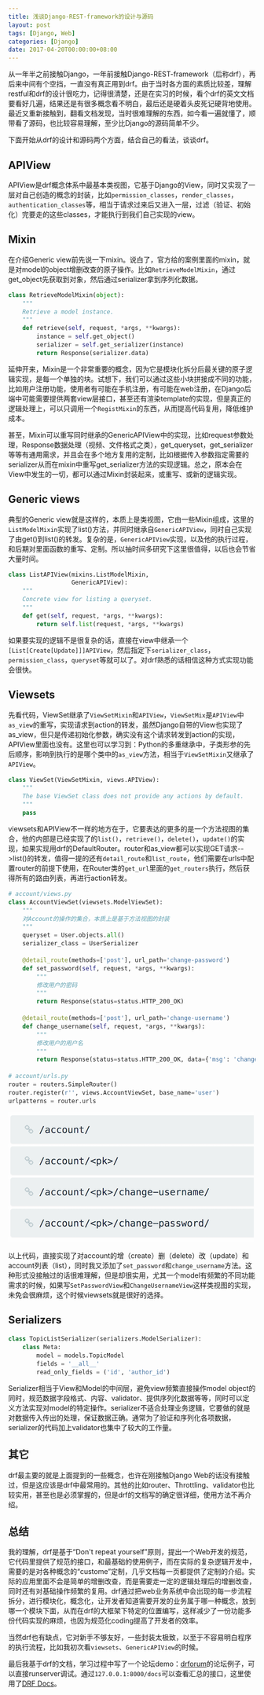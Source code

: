 ```yaml
---
title: 浅谈Django-REST-framework的设计与源码
layout: post
tags: [Django, Web]
categories: [Django]
date: 2017-04-20T00:00:00+08:00
---
```


从一年半之前接触Django，一年前接触Django-REST-framework（后称drf），再后来中间有个空挡，一直没有真正用到drf。由于当时各方面的素质比较差，理解restful和drf的设计很吃力，记得很清楚，还是在实习的时候，看个drf的英文文档要看好几遍，结果还是有很多概念看不明白，最后还是硬着头皮死记硬背地使用。最近又重新接触到，翻看文档发现，当时很难理解的东西，如今看一遍就懂了，顺带看了源码，也比较容易理解，至少比Django的源码简单不少。

下面开始从drf的设计和源码两个方面，结合自己的看法，谈谈drf。

## APIView

APIView是drf概念体系中最基本类视图，它基于Django的View，同时又实现了一层对自己创造的概念的封装，比如`permission_classes`，`render_classes`，`authentication_classes`等，相当于请求过来后又进入一层，过滤（验证、初始化）完要走的这些classes，才能执行到我们自己实现的view。

## Mixin

在介绍Generic view前先说一下mixin。说白了，官方给的案例里面的mixin，就是对model的object增删改查的原子操作。比如`RetrieveModelMixin`，通过get_object先获取到对象，然后通过serializer拿到序列化数据。

```python
class RetrieveModelMixin(object):
    """
    Retrieve a model instance.
    """
    def retrieve(self, request, *args, **kwargs):
        instance = self.get_object()
        serializer = self.get_serializer(instance)
        return Response(serializer.data)
```

延伸开来，Mixin是一个非常重要的概念，因为它是模块化拆分后最关键的原子逻辑实现，是每一个单独的块。试想下，我们可以通过这些小块拼接成不同的功能，比如用户注册功能，使用者有可能在手机注册，有可能在web注册，在Django后端中可能需要提供两套view层接口，甚至还有渲染template的实现，但是真正的逻辑处理上，可以只调用一个`RegistMixin`的东西，从而提高代码复用，降低维护成本。

甚至，Mixin可以重写同时继承的GenericAPIView中的实现，比如request参数处理，Response数据处理（视频、文件格式之类），get_queryset，get_serializer等等有通用需求，并且会在多个地方复用的定制，比如根据传入参数指定需要的serializer从而在mixin中重写get_serializer方法的实现逻辑。总之，原本会在View中发生的一切，都可以通过Mixin封装起来，或重写、或新的逻辑实现。

## Generic views

典型的Generic view就是这样的，本质上是类视图，它由一些Mixin组成，这里的`ListModelMixin`实现了list()方法，并同时继承自`GenericAPIView`，同时自己实现了由get()到list()的转发。复杂的是，`GenericAPIView`实现，以及他的执行过程，和后期对里面函数的重写、定制。所以抽时间多研究下这里很值得，以后也会节省大量时间。

```python
class ListAPIView(mixins.ListModelMixin,
                  GenericAPIView):
    """
    Concrete view for listing a queryset.
    """
    def get(self, request, *args, **kwargs):
        return self.list(request, *args, **kwargs)
```

如果要实现的逻辑不是很复杂的话，直接在view中继承一个`[List[Create[Update]]]APIView`，然后指定下`serializer_class`，`permission_class`，`queryset`等就可以了。对drf熟悉的话相信这种方式实现功能会很快。

## Viewsets

先看代码，ViewSet继承了`ViewSetMixin`和`APIView`，`ViewSetMix`是`APIView`中`as_view`的重写，实现请求到action的转发，虽然Django自带的View也实现了as_view，但只是传递初始化参数，确实没有这个请求转发到action的实现，APIView里面也没有。这里也可以学习到：Python的多重继承中，子类形参的先后顺序，影响到执行的是哪个类中的`as_view`方法，相当于`ViewSetMixin`又继承了`APIView`。

```python
class ViewSet(ViewSetMixin, views.APIView):
    """
    The base ViewSet class does not provide any actions by default.
    """
    pass
```

viewsets和APIView不一样的地方在于，它要表达的更多的是一个方法视图的集合，他的内部是已经实现了的`list()`，`retrieve()`，`delete()`，`update()`的实现，如果实现用drf的DefaultRouter。router和as_view都可以实现GET请求-->list()的转发，值得一提的还有`detail_route`和`list_route`，他们需要在urls中配置router的前提下使用，在Router类的`get_url`里面的`get_routers`执行，然后获得所有的路由列表，再进行action转发。

```python
# account/views.py
class AccountViewSet(viewsets.ModelViewSet):
    """
    对Account的操作的集合，本质上是基于方法视图的封装
    """
    queryset = User.objects.all()
    serializer_class = UserSerializer

    @detail_route(methods=['post'], url_path='change-password')
    def set_password(self, request, *args, **kwargs):
        """
        修改用户的密码
        """
        return Response(status=status.HTTP_200_OK)

    @detail_route(methods=['post'], url_path='change-username')
    def change_username(self, request, *args, **kwargs):
        """
        修改用户的用户名
        """
        return Response(status=status.HTTP_200_OK, data={'msg': 'changed'})

# account/urls.py
router = routers.SimpleRouter()
router.register(r'', views.AccountViewSet, base_name='user')
urlpatterns = router.urls

```
![](/img/account_url_list.png)

以上代码，直接实现了对account的增（create）删（delete）改（update）和account列表（list），同时我又添加了`set_password`和`change_username`方法。这种形式没接触过的话很难理解，但是却很实用，尤其一个model有频繁的不同功能需求的时候，如果写`SetPasswordView`和`ChangeUsernameView`这样类视图的实现，未免会很麻烦，这个时候viewsets就是很好的选择。

## Serializers

```python
class TopicListSerializer(serializers.ModelSerializer):
    class Meta:
        model = models.TopicModel
        fields = '__all__'
        read_only_fields = ('id', 'author_id')
```

Serializer相当于View和Model的中间层，避免view频繁直接操作model object的同时，规范数据字段格式、内容、validator、提供序列化数据等等，同时可以定义方法实现对model的特定操作。serializer不适合处理业务逻辑，它要做的就是对数据传入传出的处理，保证数据正确。通常为了验证和序列化各项数据，serializer的代码加上validator也集中了较大的工作量。

## 其它

drf最主要的就是上面提到的一些概念，也许在刚接触Django Web的话没有接触过，但是这应该是drf中最常用的。其他的比如router、Throttling、validator也比较实用，甚至也是必须掌握的，但是drf的文档写的确定很详细，使用方法不再介绍。

## 总结

我的理解，drf是基于“Don't repeat yourself”原则，提出一个Web开发的规范，它代码里提供了规范的接口，和最基础的使用例子，而在实际的复杂逻辑开发中，需要的是对各种概念的“custome”定制，几乎文档每一页都提供了定制的介绍。实际的应用里面不会是简单的增删改查，而是需要走一定的逻辑处理后的增删改查，同时还有对基础操作频繁的复用。drf通过把web业务系统中会出现的每一步流程拆分，进行模块化，概念化，让开发者知道需要开发的业务属于哪一种概念，放到哪一个模块下面，从而在drf的大框架下特定的位置编写，这样减少了一份功能多份代码实现的麻烦，也因为规范化coding提高了开发者的效率。

当然drf也有缺点，它对新手不够友好，一些封装太极致，以至于不容易明白程序的执行流程，比如我初次看`viewsets`、`GenericAPIView`的时候。

最后我基于drf的文档，学习过程中写了一个论坛demo：[drforum](https://github.com/tcitry/drforum)的论坛例子，可以直接runserver调试。通过`127.0.0.1:8000/docs`可以查看汇总的接口，这里使用了[DRF Docs](http://drfdocs.com/)。

